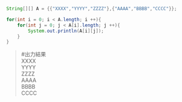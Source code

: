 ```java
String[][] A = {{"XXXX","YYYY","ZZZZ"},{"AAAA","BBBB","CCCC"}};

for(int i = 0; i < A.length; i ++){
	for(int j = 0; j < A[i].length; j ++){
		System.out.println(A[i][j]);
	}
}
```
>#出力結果  
>XXXX  
>YYYY  
>ZZZZ  
>AAAA  
>BBBB  
>CCCC  
